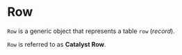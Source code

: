 # Row

`Row` is a generic object that represents a table `row` (_record_).

`Row` is referred to as **Catalyst Row**.

<!---
## Review Me

with an ordered collection of fields that can be accessed by an <<apply-index, ordinal / an index>> (aka _generic access by ordinal_), a name (aka _native primitive access_) or using <<pattern-matching-on-row, Scala's pattern matching>>.

`Row` may have an optional <<schema, schema>>.

The traits of `Row`:

* `length` or `size` - `Row` knows the number of elements (columns).
* `schema` - `Row` knows the schema

`Row` belongs to `org.apache.spark.sql.Row` package.

[source, scala]
----
import org.apache.spark.sql.Row
----

=== [[field-access]][[get]][[apply-index]] Field Access by Index -- `apply` and `get` methods

Fields of a `Row` instance can be accessed by index (starting from `0`) using `apply` or `get`.

[source, scala]
----
scala> val row = Row(1, "hello")
row: org.apache.spark.sql.Row = [1,hello]

scala> row(1)
res0: Any = hello

scala> row.get(1)
res1: Any = hello
----

NOTE: Generic access by ordinal (using `apply` or `get`) returns a value of type `Any`.

=== [[getAs]] Get Field As Type -- `getAs` method

You can query for fields with their proper types using `getAs` with an index

[source, scala]
----
val row = Row(1, "hello")

scala> row.getAs[Int](0)
res1: Int = 1

scala> row.getAs[String](1)
res2: String = hello
----

[NOTE]
====
FIXME
[source, scala]
----
row.getAs[String](null)
----
====

=== [[schema]] Schema

A `Row` instance can have a schema defined.

NOTE: Unless you are instantiating `Row` yourself (using <<row-object, Row Object>>), a `Row` has always a schema.

!!! note
    It is [RowEncoder](RowEncoder.md) to take care of assigning a schema to a `Row` when `toDF` on a [Dataset](dataset/index.md) or when instantiating [DataFrame](DataFrame.md) through [DataFrameReader](DataFrameReader.md).

=== [[row-object]] Row Object

`Row` companion object offers factory methods to create `Row` instances from a collection of elements (`apply`), a sequence of elements (`fromSeq`) and tuples (`fromTuple`).

[source, scala]
----
scala> Row(1, "hello")
res0: org.apache.spark.sql.Row = [1,hello]

scala> Row.fromSeq(Seq(1, "hello"))
res1: org.apache.spark.sql.Row = [1,hello]

scala> Row.fromTuple((0, "hello"))
res2: org.apache.spark.sql.Row = [0,hello]
----

`Row` object can merge `Row` instances.

[source, scala]
----
scala> Row.merge(Row(1), Row("hello"))
res3: org.apache.spark.sql.Row = [1,hello]
----

It can also return an empty `Row` instance.

[source, scala]
----
scala> Row.empty == Row()
res4: Boolean = true
----

=== [[pattern-matching-on-row]] Pattern Matching on Row

`Row` can be used in pattern matching (since <<row-object, Row Object>> comes with `unapplySeq`).

[source, scala]
----
scala> Row.unapplySeq(Row(1, "hello"))
res5: Some[Seq[Any]] = Some(WrappedArray(1, hello))

Row(1, "hello") match { case Row(key: Int, value: String) =>
  key -> value
}
----
-->
